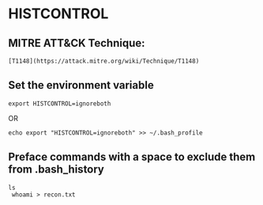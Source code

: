 # HISTCONTROL

## MITRE ATT&CK Technique:
	[T1148](https://attack.mitre.org/wiki/Technique/T1148)


## Set the environment variable
    export HISTCONTROL=ignoreboth

OR

    echo export "HISTCONTROL=ignoreboth" >> ~/.bash_profile

## Preface commands with a space to exclude them from .bash_history
    ls
     whoami > recon.txt
